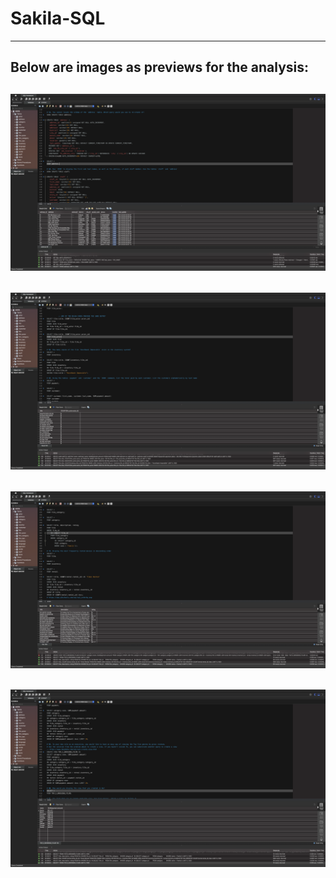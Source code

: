 # Sakila-SQL
--------------------------------------------------------------------------------
Below are images as previews for the analysis:
--------------------------------------------------------------------------------
![](Images/figure1.png)
--------------------------------------------------------------------------------
![](Images/figure2.png)
--------------------------------------------------------------------------------
![](Images/figure3.png)
--------------------------------------------------------------------------------
![](Images/figure4.png)
--------------------------------------------------------------------------------

